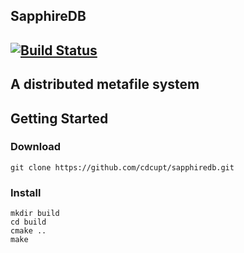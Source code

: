 ## SapphireDB
[![Build Status](https://travis-ci.org/cdcupt/sapphiredb.svg?branch=master)](https://travis-ci.org/cdcupt/sapphiredb)
----------
A distributed metafile system
----------
## Getting Started
### Download
```
git clone https://github.com/cdcupt/sapphiredb.git
```
### Install
```
mkdir build
cd build
cmake ..
make
```
